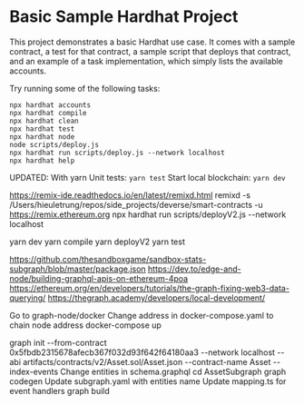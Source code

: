 # Basic Sample Hardhat Project

This project demonstrates a basic Hardhat use case. It comes with a sample contract, a test for that contract, a sample script that deploys that contract, and an example of a task implementation, which simply lists the available accounts.

Try running some of the following tasks:

```shell
npx hardhat accounts
npx hardhat compile
npx hardhat clean
npx hardhat test
npx hardhat node
node scripts/deploy.js
npx hardhat run scripts/deploy.js --network localhost
npx hardhat help
```

UPDATED: With yarn
Unit tests: `yarn test`
Start local blockchain: `yarn dev`

https://remix-ide.readthedocs.io/en/latest/remixd.html
remixd -s /Users/hieuletrung/repos/side_projects/deverse/smart-contracts -u https://remix.ethereum.org
npx hardhat run scripts/deployV2.js --network localhost

yarn dev
yarn compile
yarn deployV2
yarn test

https://github.com/thesandboxgame/sandbox-stats-subgraph/blob/master/package.json
https://dev.to/edge-and-node/building-graphql-apis-on-ethereum-4poa
https://ethereum.org/en/developers/tutorials/the-graph-fixing-web3-data-querying/
https://thegraph.academy/developers/local-development/

Go to graph-node/docker
Change address in docker-compose.yaml to chain node address
docker-compose up

graph init --from-contract 0x5fbdb2315678afecb367f032d93f642f64180aa3 --network localhost --abi artifacts/contracts/v2/Asset.sol/Asset.json --contract-name Asset --index-events
Change entities in schema.graphql
cd AssetSubgraph
graph codegen
Update subgraph.yaml with entities name
Update mapping.ts for event handlers
graph build
